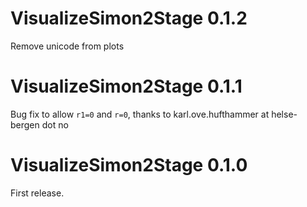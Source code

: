 # VisualizeSimon2Stage 0.1.2
Remove unicode from plots
# VisualizeSimon2Stage 0.1.1
Bug fix to allow `r1=0` and `r=0`, thanks to karl.ove.hufthammer at helse-bergen dot no
# VisualizeSimon2Stage 0.1.0
First release.
